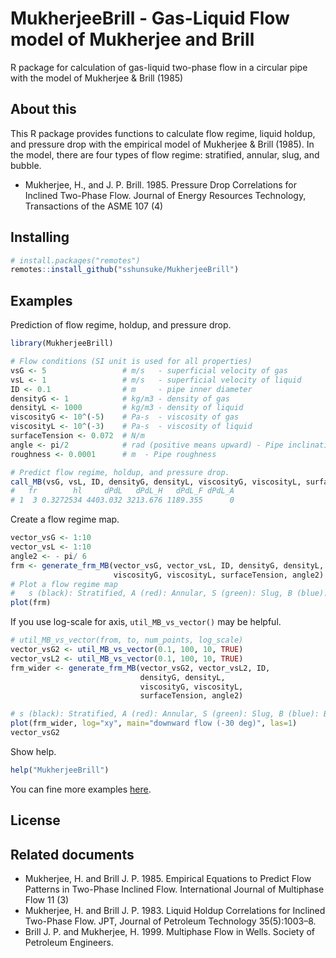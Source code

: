 # MukherjeeBrill - Gas-Liquid Flow model of Mukherjee and Brill

R package for calculation of gas-liquid two-phase flow in a circular pipe with the model of Mukherjee &amp; Brill (1985) 


## About this 

This R package provides functions to calculate flow regime, liquid holdup, and pressure drop with the empirical model of Mukherjee &amp; Brill (1985). In the model, there are four types of flow regime: stratified, annular, slug, and bubble. 

* Mukherjee, H., and J. P. Brill. 1985. Pressure Drop Correlations for Inclined Two-Phase Flow. Journal of Energy Resources Technology, Transactions of the ASME 107 (4)


## Installing 

```r
# install.packages("remotes")
remotes::install_github("sshunsuke/MukherjeeBrill")
```

## Examples

Prediction of flow regime, holdup, and pressure drop. 

```r
library(MukherjeeBrill)

# Flow conditions (SI unit is used for all properties)
vsG <- 5                 # m/s   - superficial velocity of gas
vsL <- 1                 # m/s   - superficial velocity of liquid
ID <- 0.1                # m     - pipe inner diameter
densityG <- 1            # kg/m3 - density of gas
densityL <- 1000         # kg/m3 - density of liquid 
viscosityG <- 10^(-5)    # Pa-s  - viscosity of gas
viscosityL <- 10^(-3)    # Pa-s  - viscosity of liquid
surfaceTension <- 0.072  # N/m
angle <- pi/2            # rad (positive means upward) - Pipe inclination 
roughness <- 0.0001      # m  - Pipe roughness

# Predict flow regime, holdup, and pressure drop. 
call_MB(vsG, vsL, ID, densityG, densityL, viscosityG, viscosityL, surfaceTension, angle, roughness)
#   fr        hl     dPdL   dPdL_H   dPdL_F dPdL_A
# 1  3 0.3272534 4403.032 3213.676 1189.355      0
```

Create a flow regime map. 

```r
vector_vsG <- 1:10
vector_vsL <- 1:10
angle2 <- - pi/ 6
frm <- generate_frm_MB(vector_vsG, vector_vsL, ID, densityG, densityL,
                       viscosityG, viscosityL, surfaceTension, angle2)
# Plot a flow regime map
#   s (black): Stratified, A (red): Annular, S (green): Slug, B (blue): Bubble
plot(frm)
```

If you use log-scale for axis, `util_MB_vs_vector()` may be helpful.

```r
# util_MB_vs_vector(from, to, num_points, log_scale)
vector_vsG2 <- util_MB_vs_vector(0.1, 100, 10, TRUE)
vector_vsL2 <- util_MB_vs_vector(0.1, 100, 10, TRUE)
frm_wider <- generate_frm_MB(vector_vsG2, vector_vsL2, ID,
                             densityG, densityL,
                             viscosityG, viscosityL,
                             surfaceTension, angle2)

# s (black): Stratified, A (red): Annular, S (green): Slug, B (blue): Bubble
plot(frm_wider, log="xy", main="downward flow (-30 deg)", las=1)
vector_vsG2
```

Show help. 

```r
help("MukherjeeBrill")
```

You can fine more examples [here](EXAMPLES.md). 


## License 



## Related documents

* Mukherjee, H. and Brill J. P. 1985. Empirical Equations to Predict Flow Patterns in Two-Phase Inclined Flow. International Journal of Multiphase Flow 11 (3)
* Mukherjee, H. and Brill J. P. 1983. Liquid Holdup Correlations for Inclined Two-Phase Flow. JPT, Journal of Petroleum Technology 35(5):1003–8.
* Brill J. P. and Mukherjee, H. 1999. Multiphase Flow in Wells. Society of Petroleum Engineers.

